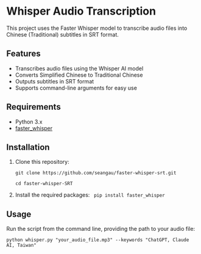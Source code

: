 # Whisper Audio Transcription

This project uses the Faster Whisper model to transcribe audio files into Chinese (Traditional) subtitles in SRT format.

## Features

- Transcribes audio files using the Whisper AI model
- Converts Simplified Chinese to Traditional Chinese
- Outputs subtitles in SRT format
- Supports command-line arguments for easy use

## Requirements

- Python 3.x
- [faster_whisper](https://github.com/SYSTRAN/faster-whisper)

## Installation

1. Clone this repository:
   ```
   git clone https://github.com/seangau/faster-whisper-srt.git
   
   cd faster-whisper-SRT
   ```

3. Install the required packages:   ```
   pip install faster_whisper```

## Usage

Run the script from the command line, providing the path to your audio file:
```
python whisper.py "your_audio_file.mp3" --keywords "ChatGPT, Claude AI, Taiwan"
```
